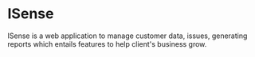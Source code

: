 # ISense
ISense is a web application to manage customer data, issues, generating reports which entails features to help client's business grow.
